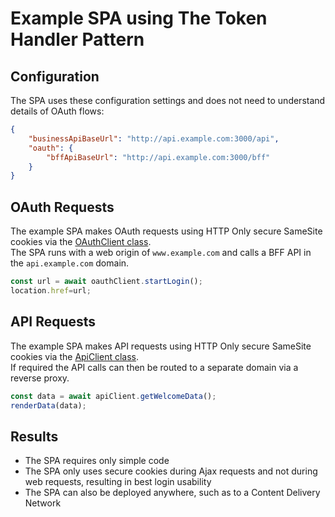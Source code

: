 # Example SPA using The Token Handler Pattern

## Configuration

The SPA uses these configuration settings and does not need to understand details of OAuth flows:

```json
{
    "businessApiBaseUrl": "http://api.example.com:3000/api",
    "oauth": {
        "bffApiBaseUrl": "http://api.example.com:3000/bff"
    }
}
```

## OAuth Requests

The example SPA makes OAuth requests using HTTP Only secure SameSite cookies via the [OAuthClient class](./src/oauth/oauthClient.ts).\
The SPA runs with a web origin of `www.example.com` and calls a BFF API in the `api.example.com` domain.

```ts
const url = await oauthClient.startLogin();
location.href=url;
```

## API Requests

The example SPA makes API requests using HTTP Only secure SameSite cookies via the [ApiClient class](./src/api/apiClient.ts).\
If required the API calls can then be routed to a separate domain via a reverse proxy.

```ts
const data = await apiClient.getWelcomeData();
renderData(data);
```

## Results

- The SPA requires only simple code
- The SPA only uses secure cookies during Ajax requests and not during web requests, resulting in best login usability
- The SPA can also be deployed anywhere, such as to a Content Delivery Network